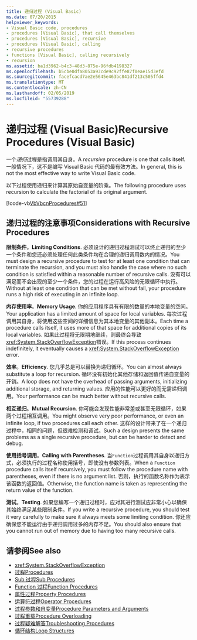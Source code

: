 ```yaml
---
title: 递归过程 (Visual Basic)
ms.date: 07/20/2015
helpviewer_keywords:
- Visual Basic code, procedures
- procedures [Visual Basic], that call themselves
- procedures [Visual Basic], recursive
- procedures [Visual Basic], calling
- recursive procedures
- functions [Visual Basic], calling recursively
- recursion
ms.assetid: ba1d3962-b4c3-48d3-875e-96fdb4198327
ms.openlocfilehash: b5cbe0dfa8053a93cde9c92ffe87f0eae15d3efd
ms.sourcegitcommit: facefcacd7ae2e5645e463bc841df213c505ffd4
ms.translationtype: MT
ms.contentlocale: zh-CN
ms.lasthandoff: 02/05/2019
ms.locfileid: "55739288"
---
```

# <a name="recursive-procedures-visual-basic"></a><span data-ttu-id="df8bb-102">递归过程 (Visual Basic)</span><span class="sxs-lookup"><span data-stu-id="df8bb-102">Recursive Procedures (Visual Basic)</span></span>
<span data-ttu-id="df8bb-103">一个*递归*过程是指调用其自身。</span><span class="sxs-lookup"><span data-stu-id="df8bb-103">A *recursive* procedure is one that calls itself.</span></span> <span data-ttu-id="df8bb-104">一般情况下，这不是编写 Visual Basic 代码的最有效方法。</span><span class="sxs-lookup"><span data-stu-id="df8bb-104">In general, this is not the most effective way to write Visual Basic code.</span></span>  
  
 <span data-ttu-id="df8bb-105">以下过程使用递归来计算其原始自变量的阶乘。</span><span class="sxs-lookup"><span data-stu-id="df8bb-105">The following procedure uses recursion to calculate the factorial of its original argument.</span></span>  
  
 [!code-vb[VbVbcnProcedures#51](./codesnippet/VisualBasic/recursive-procedures_1.vb)]  
  
## <a name="considerations-with-recursive-procedures"></a><span data-ttu-id="df8bb-106">递归过程的注意事项</span><span class="sxs-lookup"><span data-stu-id="df8bb-106">Considerations with Recursive Procedures</span></span>  
 <span data-ttu-id="df8bb-107">**限制条件**。</span><span class="sxs-lookup"><span data-stu-id="df8bb-107">**Limiting Conditions**.</span></span> <span data-ttu-id="df8bb-108">必须设计的递归过程测试可以终止递归的至少一个条件和您还必须处理任何此类条件均在合理的递归调用数内的情况。</span><span class="sxs-lookup"><span data-stu-id="df8bb-108">You must design a recursive procedure to test for at least one condition that can terminate the recursion, and you must also handle the case where no such condition is satisfied within a reasonable number of recursive calls.</span></span> <span data-ttu-id="df8bb-109">没有可以满足而不会出现的至少一个条件，您的过程在运行高风险的无限循环中执行。</span><span class="sxs-lookup"><span data-stu-id="df8bb-109">Without at least one condition that can be met without fail, your procedure runs a high risk of executing in an infinite loop.</span></span>  
  
 <span data-ttu-id="df8bb-110">**内存使用率**。</span><span class="sxs-lookup"><span data-stu-id="df8bb-110">**Memory Usage**.</span></span> <span data-ttu-id="df8bb-111">你的应用程序具有有限的数量的本地变量的空间。</span><span class="sxs-lookup"><span data-stu-id="df8bb-111">Your application has a limited amount of space for local variables.</span></span> <span data-ttu-id="df8bb-112">每次过程调用其自身，将使用这些空间的详细信息为其本地变量的其他副本。</span><span class="sxs-lookup"><span data-stu-id="df8bb-112">Each time a procedure calls itself, it uses more of that space for additional copies of its local variables.</span></span> <span data-ttu-id="df8bb-113">如果此过程将无限期地继续，则最终会导致<xref:System.StackOverflowException>错误。</span><span class="sxs-lookup"><span data-stu-id="df8bb-113">If this process continues indefinitely, it eventually causes a <xref:System.StackOverflowException> error.</span></span>  
  
 <span data-ttu-id="df8bb-114">**效率**。</span><span class="sxs-lookup"><span data-stu-id="df8bb-114">**Efficiency**.</span></span> <span data-ttu-id="df8bb-115">您几乎总是可以替换为递归循环。</span><span class="sxs-lookup"><span data-stu-id="df8bb-115">You can almost always substitute a loop for recursion.</span></span> <span data-ttu-id="df8bb-116">循环没有初始化其他存储和返回值传递自变量的开销。</span><span class="sxs-lookup"><span data-stu-id="df8bb-116">A loop does not have the overhead of passing arguments, initializing additional storage, and returning values.</span></span> <span data-ttu-id="df8bb-117">应用的性能可以更好的而无需递归调用。</span><span class="sxs-lookup"><span data-stu-id="df8bb-117">Your performance can be much better without recursive calls.</span></span>  
  
 <span data-ttu-id="df8bb-118">**相互递归**。</span><span class="sxs-lookup"><span data-stu-id="df8bb-118">**Mutual Recursion**.</span></span> <span data-ttu-id="df8bb-119">你可能会发现性能非常差或甚至无限循环，如果两个过程相互调用。</span><span class="sxs-lookup"><span data-stu-id="df8bb-119">You might observe very poor performance, or even an infinite loop, if two procedures call each other.</span></span> <span data-ttu-id="df8bb-120">这样的设计带来了在一个递归过程中，相同的问题，但很难检测和调试。</span><span class="sxs-lookup"><span data-stu-id="df8bb-120">Such a design presents the same problems as a single recursive procedure, but can be harder to detect and debug.</span></span>  
  
 <span data-ttu-id="df8bb-121">**使用括号调用**。</span><span class="sxs-lookup"><span data-stu-id="df8bb-121">**Calling with Parentheses**.</span></span> <span data-ttu-id="df8bb-122">当`Function`过程调用其自身以递归方式，必须执行的过程名称使用括号，即使没有参数列表。</span><span class="sxs-lookup"><span data-stu-id="df8bb-122">When a `Function` procedure calls itself recursively, you must follow the procedure name with parentheses, even if there is no argument list.</span></span> <span data-ttu-id="df8bb-123">否则，执行的函数名称作为表示该函数的返回值。</span><span class="sxs-lookup"><span data-stu-id="df8bb-123">Otherwise, the function name is taken as representing the return value of the function.</span></span>  
  
 <span data-ttu-id="df8bb-124">**测试**。</span><span class="sxs-lookup"><span data-stu-id="df8bb-124">**Testing**.</span></span> <span data-ttu-id="df8bb-125">如果您编写一个递归过程时，应对其进行测试应非常小心以确保其始终满足某些限制条件。</span><span class="sxs-lookup"><span data-stu-id="df8bb-125">If you write a recursive procedure, you should test it very carefully to make sure it always meets some limiting condition.</span></span> <span data-ttu-id="df8bb-126">你还应确保您不能运行由于递归调用过多的内存不足。</span><span class="sxs-lookup"><span data-stu-id="df8bb-126">You should also ensure that you cannot run out of memory due to having too many recursive calls.</span></span>  
  
## <a name="see-also"></a><span data-ttu-id="df8bb-127">请参阅</span><span class="sxs-lookup"><span data-stu-id="df8bb-127">See also</span></span>
- <xref:System.StackOverflowException>
- [<span data-ttu-id="df8bb-128">过程</span><span class="sxs-lookup"><span data-stu-id="df8bb-128">Procedures</span></span>](./index.md)
- [<span data-ttu-id="df8bb-129">Sub 过程</span><span class="sxs-lookup"><span data-stu-id="df8bb-129">Sub Procedures</span></span>](./sub-procedures.md)
- [<span data-ttu-id="df8bb-130">Function 过程</span><span class="sxs-lookup"><span data-stu-id="df8bb-130">Function Procedures</span></span>](./function-procedures.md)
- [<span data-ttu-id="df8bb-131">属性过程</span><span class="sxs-lookup"><span data-stu-id="df8bb-131">Property Procedures</span></span>](./property-procedures.md)
- [<span data-ttu-id="df8bb-132">运算符过程</span><span class="sxs-lookup"><span data-stu-id="df8bb-132">Operator Procedures</span></span>](./operator-procedures.md)
- [<span data-ttu-id="df8bb-133">过程参数和自变量</span><span class="sxs-lookup"><span data-stu-id="df8bb-133">Procedure Parameters and Arguments</span></span>](./procedure-parameters-and-arguments.md)
- [<span data-ttu-id="df8bb-134">过程重载</span><span class="sxs-lookup"><span data-stu-id="df8bb-134">Procedure Overloading</span></span>](./procedure-overloading.md)
- [<span data-ttu-id="df8bb-135">过程疑难解答</span><span class="sxs-lookup"><span data-stu-id="df8bb-135">Troubleshooting Procedures</span></span>](./troubleshooting-procedures.md)
- [<span data-ttu-id="df8bb-136">循环结构</span><span class="sxs-lookup"><span data-stu-id="df8bb-136">Loop Structures</span></span>](../../../../visual-basic/programming-guide/language-features/control-flow/loop-structures.md)
